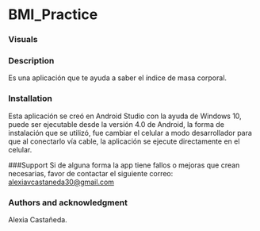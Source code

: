 # BMI_Practice

### Visuals 


### Description
Es una aplicación que te ayuda a saber el índice de masa corporal.

### Installation
Esta aplicación se creó en Android Studio con la ayuda de Windows 10, puede ser ejecutable desde la versión 4.0 de Android, 
la forma de instalación que se utilizó, fue cambiar el celular a modo desarrollador para que al conectarlo vía cable, 
la aplicación se ejecute directamente en el celular.


###Support
Si de alguna forma la app tiene fallos o mejoras que crean necesarias,
favor de contactar el siguiente correo: alexiavcastaneda30@gmail.com


### Authors and acknowledgment
Alexia Castañeda.
